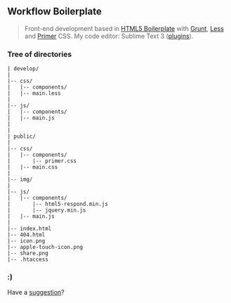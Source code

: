 ## Workflow Boilerplate

> Front-end development based in [HTML5 Boilerplate](http://h5bp.com) with [Grunt](http://gruntjs.com), [Less](http://lesscss.org) and [Primer](http://getuikit.com) CSS. My code editor: Sublime Text 3 ([plugins](https://gist.github.com/leandrow/f9cbcd779b6153f6030f)).


### Tree of directories

```
| develop/
|
|-- css/
|   |-- components/
|   |-- main.less
|
|-- js/
|   |-- components/
|   |-- main.js
|
|
| public/
|
|-- css/
|   |-- components/
|       |-- primer.css
|   |-- main.css
|
|-- img/
|
|-- js/
|   |-- components/
|       |-- html5-respond.min.js
|       |-- jquery.min.js
|   |-- main.js
|
|-- index.html
|-- 404.html
|-- icon.png
|-- apple-touch-icon.png
|-- share.png
|-- .htaccess
```

### :)

Have a [suggestion](https://github.com/leandrow/workflow-boilerplate/issues)?